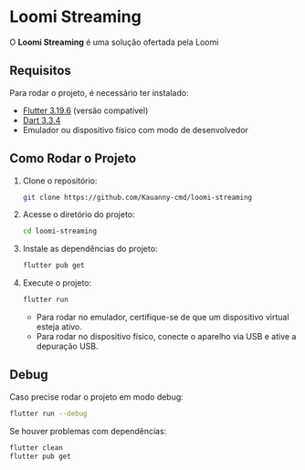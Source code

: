 # Loomi Streaming

O **Loomi Streaming** é uma solução ofertada pela Loomi

## Requisitos

Para rodar o projeto, é necessário ter instalado:
- [Flutter 3.19.6](https://flutter.dev/docs/get-started/install) (versão compatível)
- [Dart 3.3.4](https://dart.dev/get-dart)
- Emulador ou dispositivo físico com modo de desenvolvedor

## Como Rodar o Projeto

1. Clone o repositório:
   ```sh
   git clone https://github.com/Kauanny-cmd/loomi-streaming
   ```
2. Acesse o diretório do projeto:
   ```sh
   cd loomi-streaming
   ```
3. Instale as dependências do projeto:
   ```sh
   flutter pub get
   ```
4. Execute o projeto:
   ```sh
   flutter run
   ```
    - Para rodar no emulador, certifique-se de que um dispositivo virtual esteja ativo.
    - Para rodar no dispositivo físico, conecte o aparelho via USB e ative a depuração USB.

## Debug

Caso precise rodar o projeto em modo debug:
```sh
flutter run --debug
```

Se houver problemas com dependências:
```sh
flutter clean
flutter pub get
```
